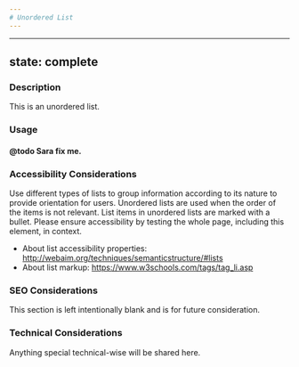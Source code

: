 ```yaml
---
# Unordered List
---
```


---
state: complete
---

### Description
This is an unordered list.

### Usage
#### @todo Sara fix me.

### Accessibility Considerations
Use different types of lists to group information according to its nature to provide orientation for users. Unordered lists are used when the order of the items is not relevant. List items in unordered lists are marked with a bullet. Please ensure accessibility by testing the whole page, including this element, in context.

* About list accessibility properties: http://webaim.org/techniques/semanticstructure/#lists
* About list markup: https://www.w3schools.com/tags/tag_li.asp

### SEO Considerations
This section is left intentionally blank and is for future consideration.

### Technical Considerations
Anything special technical-wise will be shared here.
